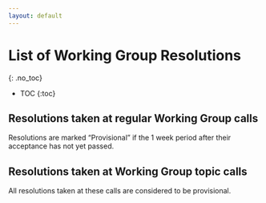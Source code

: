```yaml
---
layout: default
---
```


# List of Working Group Resolutions
{: .no_toc}

* TOC
{:toc}



## Resolutions taken at regular Working Group calls

Resolutions are marked “<span class='provisional'>Provisional</span>” if the 1 week period after their acceptance has not yet passed.

<div id='resolutions_regular'>

</div>


## Resolutions taken at Working Group topic calls

All resolutions taken at these calls are considered to be provisional.

<div id='resolutions_topic'>

</div>

<script src="../../assets/js/resolution_view.js" type='text/javascript'></script>  

<script type='text/javascript'>
    window.addEventListener('load', () => {
        display_resolutions('resolutions_regular', '../../assets/resolutions.json', 3, true, 'did');
        display_resolutions('resolutions_topic', '../../assets/resolutions.json', 3, false, 'did-topic');
    });
</script>
